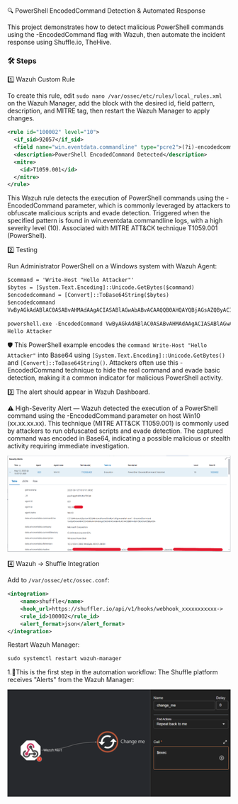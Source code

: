 🔍 PowerShell EncodedCommand Detection & Automated Response

This project demonstrates how to detect malicious PowerShell commands using the -EncodedCommand flag with Wazuh, then automate the incident response using Shuffle.io, TheHive.

### 🛠 Steps

1️⃣ Wazuh Custom Rule 

To create this rule, edit ```sudo nano
/var/ossec/etc/rules/local_rules.xml```
 on the Wazuh Manager, add the <rule> block with the desired id, field pattern, description, and MITRE tag, then restart the Wazuh Manager to apply changes.


```xml
<rule id="100002" level="10">
  <if_sid>92057</if_sid>
  <field name="win.eventdata.commandline" type="pcre2">(?i)-encodedcommand</field>
  <description>PowerShell EncodedCommand Detected</description>
  <mitre>
    <id>T1059.001</id>
  </mitre>
</rule>
```

This Wazuh rule detects the execution of PowerShell commands using the -EncodedCommand parameter, which is commonly leveraged by attackers to obfuscate malicious scripts and evade detection. Triggered when the specified pattern is found in win.eventdata.commandline logs, with a high severity level (10). Associated with MITRE ATT&CK technique T1059.001 (PowerShell).

2️⃣ Testing

Run Administrator PowerShell on a Windows system with Wazuh Agent:

```xml
$command = 'Write-Host "Hello Attacker"'
$bytes = [System.Text.Encoding]::Unicode.GetBytes($command)
$encodedcommand = [Convert]::ToBase64String($bytes)
$encodedcommand
VwByAGkAdABlAC0ASABvAHMAdAAgACIASABlAGwAbABvACAAQQB0AHQAYQBjAGsAZQByACIA
```
```xml
powershell.exe -EncodedCommand VwByAGkAdABlAC0ASABvAHMAdAAgACIASABlAGwAbABvACAAQQB0AHQAYQBjAGsAZQByACIA
Hello Attacker
```

🛡️ This PowerShell example encodes the ```command Write-Host "Hello Attacker"``` into Base64 using ```[System.Text.Encoding]::Unicode.GetBytes()``` and ```[Convert]::ToBase64String()```. Attackers often use this -EncodedCommand technique to hide the real command and evade basic detection, making it a common indicator for malicious PowerShell activity.


3️⃣ The alert should appear in Wazuh Dashboard.

⚠️ High-Severity Alert — Wazuh detected the execution of a PowerShell command using the -EncodedCommand parameter on host Win10 (xx.xx.xx.xx). This technique (MITRE ATT&CK T1059.001) is commonly used by attackers to run obfuscated scripts and evade detection. The captured command was encoded in Base64, indicating a possible malicious or stealth activity requiring immediate investigation.


![SOC Automation Diagram](image/Wazuh-alert.PNG)

4️⃣ Wazuh → Shuffle Integration

Add to ```/var/ossec/etc/ossec.conf```:

```xml
<integration>
    <name>shuffle</name>
    <hook_url>https://shuffler.io/api/v1/hooks/webhook_xxxxxxxxxxx->
    <rule_id>100002</rule_id>
    <alert_format>json</alert_format>
</integration>
```
Restart Wazuh Manager:
```xml
sudo systemctl restart wazuh-manager
```


1.🔄This is the first step in the automation workflow: The Shuffle platform receives "Alerts" from the Wazuh Manager:

![SOC Automation Diagram](image/1.shuffler.PNG)


